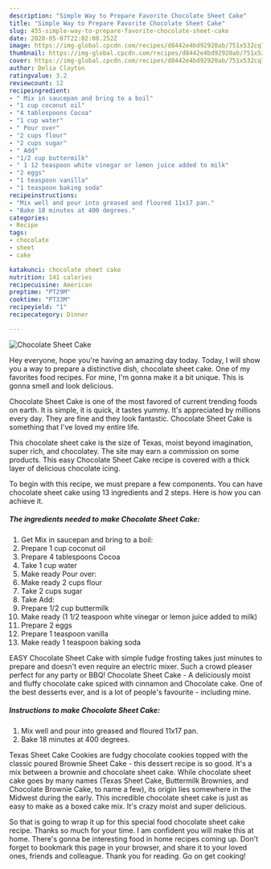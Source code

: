 ```yaml
---
description: "Simple Way to Prepare Favorite Chocolate Sheet Cake"
title: "Simple Way to Prepare Favorite Chocolate Sheet Cake"
slug: 455-simple-way-to-prepare-favorite-chocolate-sheet-cake
date: 2020-05-07T22:02:08.252Z
image: https://img-global.cpcdn.com/recipes/d8442e4bd92920ab/751x532cq70/chocolate-sheet-cake-recipe-main-photo.jpg
thumbnail: https://img-global.cpcdn.com/recipes/d8442e4bd92920ab/751x532cq70/chocolate-sheet-cake-recipe-main-photo.jpg
cover: https://img-global.cpcdn.com/recipes/d8442e4bd92920ab/751x532cq70/chocolate-sheet-cake-recipe-main-photo.jpg
author: Delia Clayton
ratingvalue: 3.2
reviewcount: 12
recipeingredient:
- " Mix in saucepan and bring to a boil"
- "1 cup coconut oil"
- "4 tablespoons Cocoa"
- "1 cup water"
- " Pour over"
- "2 cups flour"
- "2 cups sugar"
- " Add"
- "1/2 cup buttermilk"
- " 1 12 teaspoon white vinegar or lemon juice added to milk"
- "2 eggs"
- "1 teaspoon vanilla"
- "1 teaspoon baking soda"
recipeinstructions:
- "Mix well and pour into greased and floured 11x17 pan."
- "Bake 18 minutes at 400 degrees."
categories:
- Recipe
tags:
- chocolate
- sheet
- cake

katakunci: chocolate sheet cake 
nutrition: 141 calories
recipecuisine: American
preptime: "PT29M"
cooktime: "PT33M"
recipeyield: "1"
recipecategory: Dinner

---
```



![Chocolate Sheet Cake](https://img-global.cpcdn.com/recipes/d8442e4bd92920ab/751x532cq70/chocolate-sheet-cake-recipe-main-photo.jpg)

Hey everyone, hope you're having an amazing day today. Today, I will show you a way to prepare a distinctive dish, chocolate sheet cake. One of my favorites food recipes. For mine, I'm gonna make it a bit unique. This is gonna smell and look delicious.

Chocolate Sheet Cake is one of the most favored of current trending foods on earth. It is simple, it is quick, it tastes yummy. It's appreciated by millions every day. They are fine and they look fantastic. Chocolate Sheet Cake is something that I've loved my entire life.

This chocolate sheet cake is the size of Texas, moist beyond imagination, super rich, and chocolatey. The site may earn a commission on some products. This easy Chocolate Sheet Cake recipe is covered with a thick layer of delicious chocolate icing.


To begin with this recipe, we must prepare a few components. You can have chocolate sheet cake using 13 ingredients and 2 steps. Here is how you can achieve it.

<!--inarticleads1-->

##### The ingredients needed to make Chocolate Sheet Cake:

1. Get  Mix in saucepan and bring to a boil:
1. Prepare 1 cup coconut oil
1. Prepare 4 tablespoons Cocoa
1. Take 1 cup water
1. Make ready  Pour over:
1. Make ready 2 cups flour
1. Take 2 cups sugar
1. Take  Add:
1. Prepare 1/2 cup buttermilk
1. Make ready  (1 1/2 teaspoon white vinegar or lemon juice added to milk)
1. Prepare 2 eggs
1. Prepare 1 teaspoon vanilla
1. Make ready 1 teaspoon baking soda


EASY Chocolate Sheet Cake with simple fudge frosting takes just minutes to prepare and doesn&#39;t even require an electric mixer. Such a crowd pleaser perfect for any party or BBQ! Chocolate Sheet Cake - A deliciously moist and fluffy chocolate cake spiced with cinnamon and Chocolate cake. One of the best desserts ever, and is a lot of people&#39;s favourite - including mine. 

<!--inarticleads2-->

##### Instructions to make Chocolate Sheet Cake:

1. Mix well and pour into greased and floured 11x17 pan.
1. Bake 18 minutes at 400 degrees.


Texas Sheet Cake Cookies are fudgy chocolate cookies topped with the classic poured Brownie Sheet Cake - this dessert recipe is so good. It&#39;s a mix between a brownie and chocolate sheet cake. While chocolate sheet cake goes by many names (Texas Sheet Cake, Buttermilk Brownies, and Chocolate Brownie Cake, to name a few), its origin lies somewhere in the Midwest during the early. This incredible chocolate sheet cake is just as easy to make as a boxed cake mix. It&#39;s crazy moist and super delicious. 

So that is going to wrap it up for this special food chocolate sheet cake recipe. Thanks so much for your time. I am confident you will make this at home. There's gonna be interesting food in home recipes coming up. Don't forget to bookmark this page in your browser, and share it to your loved ones, friends and colleague. Thank you for reading. Go on get cooking!
